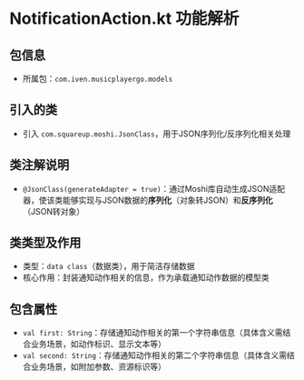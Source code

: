 # NotificationAction.kt 功能解析

## 包信息
- 所属包：`com.iven.musicplayergo.models`

## 引入的类
- 引入 `com.squareup.moshi.JsonClass`，用于JSON序列化/反序列化相关处理

## 类注解说明
- `@JsonClass(generateAdapter = true)`：通过Moshi库自动生成JSON适配器，使该类能够实现与JSON数据的**序列化**（对象转JSON）和**反序列化**（JSON转对象）

## 类类型及作用
- 类型：`data class`（数据类），用于简洁存储数据
- 核心作用：封装通知动作相关的信息，作为承载通知动作数据的模型类

## 包含属性
- `val first: String`：存储通知动作相关的第一个字符串信息（具体含义需结合业务场景，如动作标识、显示文本等）
- `val second: String`：存储通知动作相关的第二个字符串信息（具体含义需结合业务场景，如附加参数、资源标识等）
